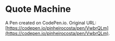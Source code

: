 # Quote Machine

A Pen created on CodePen.io. Original URL: [https://codepen.io/pinheirocosta/pen/VwbrQLm](https://codepen.io/pinheirocosta/pen/VwbrQLm).


